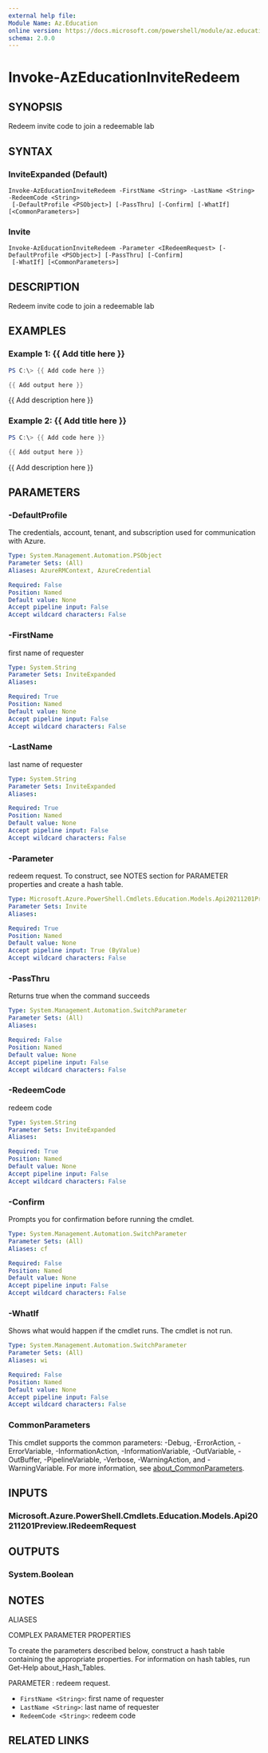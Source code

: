 ```yaml
---
external help file:
Module Name: Az.Education
online version: https://docs.microsoft.com/powershell/module/az.education/invoke-azeducationinviteredeem
schema: 2.0.0
---
```


# Invoke-AzEducationInviteRedeem

## SYNOPSIS
Redeem invite code to join a redeemable lab

## SYNTAX

### InviteExpanded (Default)
```
Invoke-AzEducationInviteRedeem -FirstName <String> -LastName <String> -RedeemCode <String>
 [-DefaultProfile <PSObject>] [-PassThru] [-Confirm] [-WhatIf] [<CommonParameters>]
```

### Invite
```
Invoke-AzEducationInviteRedeem -Parameter <IRedeemRequest> [-DefaultProfile <PSObject>] [-PassThru] [-Confirm]
 [-WhatIf] [<CommonParameters>]
```

## DESCRIPTION
Redeem invite code to join a redeemable lab

## EXAMPLES

### Example 1: {{ Add title here }}
```powershell
PS C:\> {{ Add code here }}

{{ Add output here }}
```

{{ Add description here }}

### Example 2: {{ Add title here }}
```powershell
PS C:\> {{ Add code here }}

{{ Add output here }}
```

{{ Add description here }}

## PARAMETERS

### -DefaultProfile
The credentials, account, tenant, and subscription used for communication with Azure.

```yaml
Type: System.Management.Automation.PSObject
Parameter Sets: (All)
Aliases: AzureRMContext, AzureCredential

Required: False
Position: Named
Default value: None
Accept pipeline input: False
Accept wildcard characters: False
```

### -FirstName
first name of requester

```yaml
Type: System.String
Parameter Sets: InviteExpanded
Aliases:

Required: True
Position: Named
Default value: None
Accept pipeline input: False
Accept wildcard characters: False
```

### -LastName
last name of requester

```yaml
Type: System.String
Parameter Sets: InviteExpanded
Aliases:

Required: True
Position: Named
Default value: None
Accept pipeline input: False
Accept wildcard characters: False
```

### -Parameter
redeem request.
To construct, see NOTES section for PARAMETER properties and create a hash table.

```yaml
Type: Microsoft.Azure.PowerShell.Cmdlets.Education.Models.Api20211201Preview.IRedeemRequest
Parameter Sets: Invite
Aliases:

Required: True
Position: Named
Default value: None
Accept pipeline input: True (ByValue)
Accept wildcard characters: False
```

### -PassThru
Returns true when the command succeeds

```yaml
Type: System.Management.Automation.SwitchParameter
Parameter Sets: (All)
Aliases:

Required: False
Position: Named
Default value: None
Accept pipeline input: False
Accept wildcard characters: False
```

### -RedeemCode
redeem code

```yaml
Type: System.String
Parameter Sets: InviteExpanded
Aliases:

Required: True
Position: Named
Default value: None
Accept pipeline input: False
Accept wildcard characters: False
```

### -Confirm
Prompts you for confirmation before running the cmdlet.

```yaml
Type: System.Management.Automation.SwitchParameter
Parameter Sets: (All)
Aliases: cf

Required: False
Position: Named
Default value: None
Accept pipeline input: False
Accept wildcard characters: False
```

### -WhatIf
Shows what would happen if the cmdlet runs.
The cmdlet is not run.

```yaml
Type: System.Management.Automation.SwitchParameter
Parameter Sets: (All)
Aliases: wi

Required: False
Position: Named
Default value: None
Accept pipeline input: False
Accept wildcard characters: False
```

### CommonParameters
This cmdlet supports the common parameters: -Debug, -ErrorAction, -ErrorVariable, -InformationAction, -InformationVariable, -OutVariable, -OutBuffer, -PipelineVariable, -Verbose, -WarningAction, and -WarningVariable. For more information, see [about_CommonParameters](http://go.microsoft.com/fwlink/?LinkID=113216).

## INPUTS

### Microsoft.Azure.PowerShell.Cmdlets.Education.Models.Api20211201Preview.IRedeemRequest

## OUTPUTS

### System.Boolean

## NOTES

ALIASES

COMPLEX PARAMETER PROPERTIES

To create the parameters described below, construct a hash table containing the appropriate properties. For information on hash tables, run Get-Help about_Hash_Tables.


PARAMETER <IRedeemRequest>: redeem request.
  - `FirstName <String>`: first name of requester
  - `LastName <String>`: last name of requester
  - `RedeemCode <String>`: redeem code

## RELATED LINKS

